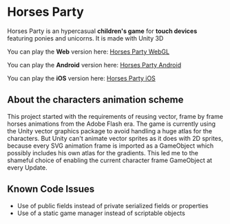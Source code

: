 # Horses Party
Horses Party is an hypercasual **children's game** for **touch devices** featuring ponies and unicorns. It is made with Unity 3D

You can play the **Web** version here: [Horses Party WebGL](https://crepitus.github.io/horsesparty)

You can play the **Android** version here: [Horses Party Android](https://play.google.com/store/apps/details?id=com.fartingponies.horsesparty)

You can play the **iOS** version here: [Horses Party iOS](https://apps.apple.com/fr/app/horses-party/id6446471793)

## About the characters animation scheme
This project started with the requirements of reusing vector, frame by frame horses animations from the Adobe Flash era. The game is currently using the Unity vector graphics package to avoid handling a huge atlas for the characters. But Unity can't animate vector sprites as it does with 2D sprites, because every SVG animation frame is imported as a GameObject which possibly includes his own atlas for the gradients.
This led me to the shameful choice of enabling the current character frame GameObject at every Update.

## Known Code Issues
- Use of public fields instead of private serialized fields or properties
- Use of a static game manager instead of scriptable objects
